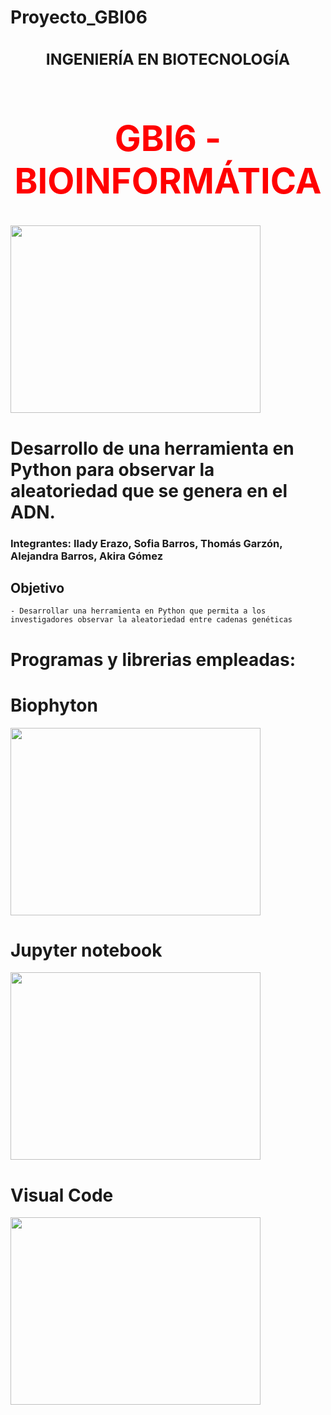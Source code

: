 # Proyecto_GBI06
### <center><h2> INGENIERÍA EN BIOTECNOLOGÍA</h2></center>
# <center><h1 style="color:red">GBI6 - BIOINFORMÁTICA</h1></center>


<img src="https://www.ikiam.edu.ec/img/logo-ikiam-grey.png" width=400 height=300 />


# Desarrollo de una herramienta en Python para observar la aleatoriedad que se genera en el ADN.

### Integrantes: Ilady Erazo, Sofia Barros, Thomás Garzón, Alejandra Barros, Akira Gómez

## Objetivo
    - Desarrollar una herramienta en Python que permita a los investigadores observar la aleatoriedad entre cadenas genéticas

# Programas y librerias empleadas:
#  Biophyton
<img src="https://upload.wikimedia.org/wikipedia/commons/1/13/Biopython_logo.png" width=400 height=300 />

# Jupyter notebook
<img src="https://upload.wikimedia.org/wikipedia/commons/thumb/3/38/Jupyter_logo.svg/1200px-Jupyter_logo.svg.png" width=400 height=300 />

# Visual Code
<img src="https://upload.wikimedia.org/wikipedia/commons/thumb/9/9a/Visual_Studio_Code_1.35_icon.svg/2048px-Visual_Studio_Code_1.35_icon.svg.png" width=400 height=300 />